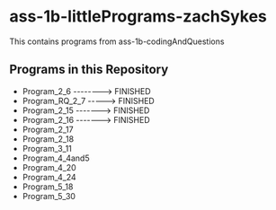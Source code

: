 # ass-1b-littlePrograms-zachSykes
This contains programs from ass-1b-codingAndQuestions

## Programs in this Repository
- Program_2_6 --------> FINISHED
- Program_RQ_2_7 -----> FINISHED
- Program_2_15 -------> FINISHED
- Program_2_16 -------> FINISHED
- Program_2_17
- Program_2_18
- Program_3_11
- Program_4_4and5
- Program_4_20
- Program_4_24
- Program_5_18
- Program_5_30
